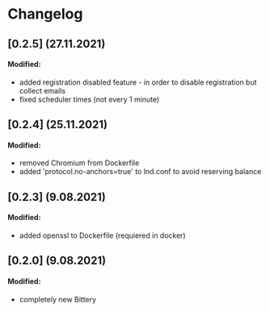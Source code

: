 # Changelog
## [0.2.5] (27.11.2021)
#### Modified:
- added registration disabled feature - in order to disable registration but collect emails
- fixed scheduler times (not every 1 minute)
## [0.2.4] (25.11.2021)
#### Modified:
- removed Chromium from Dockerfile
- added 'protocol.no-anchors=true' to lnd.conf to avoid reserving balance
## [0.2.3] (9.08.2021)
#### Modified:
- added openssl to Dockerfile (requiered in docker)
## [0.2.0] (9.08.2021)
#### Modified:
- completely new Bittery
